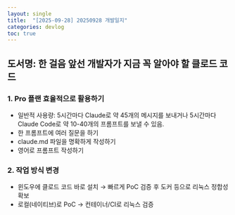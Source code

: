 ```yaml
---
layout: single
title:  "[2025-09-28] 20250928 개발일지"
categories: devlog
toc: true
---
```


## 도서명: 한 걸음 앞선 개발자가 지금 꼭 알아야 할 클로드 코드

### 1. Pro 플랜 효율적으로 활용하기
- 일반적 사용량: 5시간마다 Claude로 약 45개의 메시지를 보내거나 5시간마다 Claude Code로 약 10-40개의 프롬프트를 보낼 수 있음.
- 한 프롬프트에 여러 질문을 하기
- claude.md 파일을 명확하게 작성하기
- 영어로 프롬프트 작성하기

### 2. 작업 방식 변경
- 윈도우에 클로드 코드 바로 설치 → 빠르게 PoC 검증 후 도커 등으로 리눅스 정합성 확보
- 로컬(네이티브)로 PoC → 컨테이너/CI로 리눅스 검증
